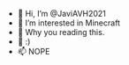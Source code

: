 - 👋 Hi, I’m @JaviAVH2021
- 👀 I’m interested in Minecraft
- 🌱 Why you reading this.
- 💞️ :)
- 📫 NOPE
<!---
JaviAVH2021/JaviAVH2021 is a ✨ special ✨ repository because its `README.md` (this file) appears on your GitHub profile.
You can click the Preview link to take a look at your changes.
--->
